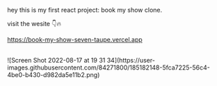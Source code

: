 hey this is my first react project: book my show clone.

visit the wesite  👇🔥

https://book-my-show-seven-taupe.vercel.app  

<br/>
![Screen Shot 2022-08-17 at 19 31 34](https://user-images.githubusercontent.com/84271800/185182148-5fca7225-56c4-4be0-b430-d982da5e11b2.png)
